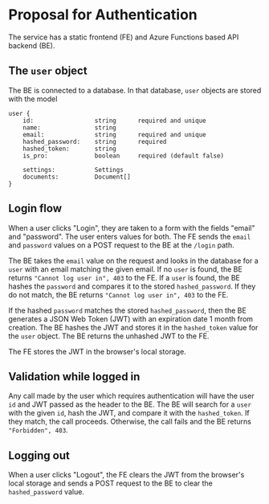 # Proposal for Authentication

The service has a static frontend (FE) and Azure Functions based API backend (BE).

## The `user` object

The BE is connected to a database. In that database, `user` objects are stored with the model

```
user {
    id:                 string      required and unique
    name:               string
    email:              string      required and unique
    hashed_password:    string      required
    hashed_token:       string
    is_pro:             boolean     required (default false)

    settings:           Settings
    documents:          Document[]
}
```

## Login flow

When a user clicks "Login", they are taken to a form with the fields "email" and "password". The user enters values for both. The FE sends the `email` and `password` values on a POST request to the BE at the `/login` path. 

The BE takes the `email` value on the request and looks in the database for a `user` with an email matching the given email. If no `user` is found, the BE returns `"Cannot log user in", 403` to the FE. If a `user` is found, the BE hashes the `password` and compares it to the stored `hashed_password`. If they do not match, the BE returns `"Cannot log user in", 403` to the FE.

If the hashed `password` matches the stored `hashed_password`, then the BE generates a JSON Web Token (JWT) with an expiration date 1 month from creation. The BE hashes the JWT and stores it in the `hashed_token` value for the `user` object. The BE returns the unhashed JWT to the FE.

The FE stores the JWT in the browser's local storage. 

## Validation while logged in

Any call made by the user which requires authentication will have the user `id` and JWT passed as the header to the BE. The BE will search for a `user` with the given `id`, hash the JWT, and compare it with the `hashed_token`. If they match, the call proceeds. Otherwise, the call fails and the BE returns `"Forbidden", 403`.

## Logging out

When a user clicks "Logout", the FE clears the JWT from the browser's local storage and sends a POST request to the BE to clear the `hashed_password` value.

